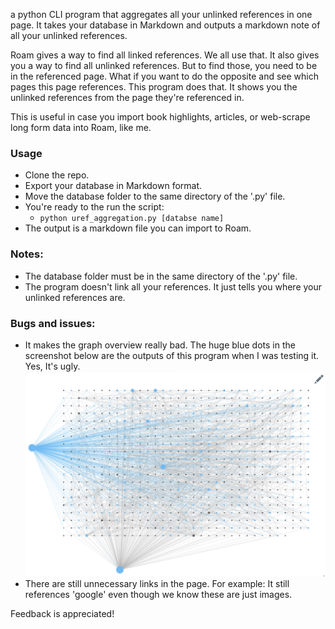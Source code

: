 a python CLI program that aggregates all your unlinked references in one page. It takes your database in Markdown and outputs a markdown note of all your unlinked references.

Roam gives a way to find all linked references. We all use that. It also gives you a way to find all unlinked references. But to find those, you need to be in the referenced page. What if you want to do the opposite and see which pages this page references. This program does that. It shows you the unlinked references from the page they're referenced in. 

This is useful in case you import book highlights,  articles, or web-scrape long form data into Roam, like me.

### Usage
- Clone the repo. 
- Export your database in Markdown format.
- Move the database folder to the same directory of the '.py' file.
- You're ready to the run the script:
	-  `python uref_aggregation.py [databse name]`
- The output is a markdown file you can import to Roam.


### Notes:
- The database folder must be in the same directory of the '.py' file.
- The program doesn't link all your references. It just tells you where your unlinked references are.


### Bugs and issues:
- It makes the graph overview really bad. The huge blue dots in the screenshot below are the outputs of this program when I was testing it. Yes, It's ugly.
![](graph.png)
- There are still unnecessary links in the page. For example: It still references 'google' even though we know these are just images.


Feedback is appreciated!
